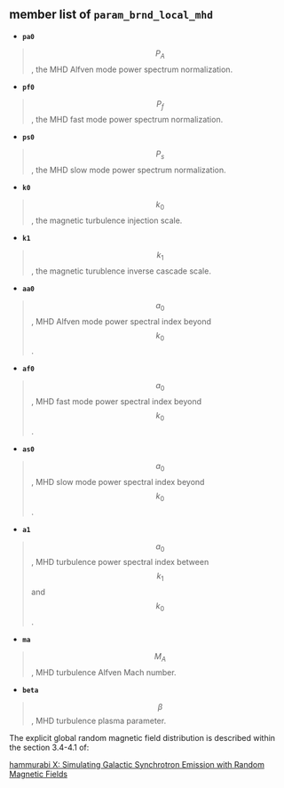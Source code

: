 ## member list of **``param_brnd_local_mhd``**

- **``pa0``**
> $$P_A$$, the MHD Alfven mode power spectrum normalization.

- **``pf0``**
> $$P_f$$, the MHD fast mode power spectrum normalization.

- **``ps0``**
> $$P_s$$, the MHD slow mode power spectrum normalization.

- **``k0``**
> $$k_0$$, the magnetic turbulence injection scale.

- **``k1``**
> $$k_1$$, the magnetic turublence inverse cascade scale.

- **``aa0``**
> $$a_0$$, MHD Alfven mode power spectral index beyond $$k_0$$.

- **``af0``**
> $$a_0$$, MHD fast mode power spectral index beyond $$k_0$$.

- **``as0``**
> $$a_0$$, MHD slow mode power spectral index beyond $$k_0$$.

- **``a1``**
> $$a_0$$, MHD turbulence power spectral index between $$k_1$$ and $$k_0$$.

- **``ma``**
> $$M_A$$, MHD turbulence Alfven Mach number.

- **``beta``**
> $$\beta$$, MHD turbulence plasma parameter.


The explicit global random magnetic field distribution is described within the section 3.4-4.1 of:

[hammurabi X: Simulating Galactic Synchrotron Emission with Random Magnetic Fields](https://arxiv.org/abs/1907.00207)

